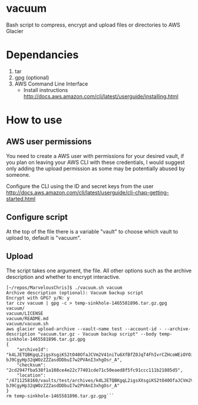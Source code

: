 # vacuum
Bash script to compress, encrypt and upload files or directories to AWS Glacier

# Dependancies

1. tar
2. gpg (optional)
3. AWS Command Line Interface
   - Install instructions http://docs.aws.amazon.com/cli/latest/userguide/installing.html

# How to use

## AWS user permissions

You need to create a AWS user with permissions for your desired vault, if you plan on leaving your AWS CLI with these credentials, I would suggest only adding the upload permission as some may be potentially abused by someone.

Configure the CLI using the ID and secret keys from the user  http://docs.aws.amazon.com/cli/latest/userguide/cli-chap-getting-started.html

## Configure script

At the top of the file there is a variable "vault" to choose which vault to upload to, default is "vacuum".

## Upload

The script takes one argument, the file. All other options such as the archive description and whether to encrypt interactive.
```
[~/repos/MarvelousChris]$ ./vacuum.sh vacuum
Archive description (optional): Vacuum backup script
Encrypt with GPG? y/N: y
tar czv vacuum | gpg -c > temp-sinkhole-1465581896.tar.gz.gpg
vacuum/
vacuum/LICENSE
vacuum/README.md
vacuum/vacuum.sh
aws glacier upload-archive --vault-name test --account-id - --archive-description "vacuum.tar.gz - Vacuum backup script" --body temp-sinkhole-1465581896.tar.gz.gpg
{
    "archiveId": "k4LJETQBKgqL2igsXsgiKS2tO40OfaJCVm2V41niTu6XfBfZ0JqT4FhIvrCZHcoWEiOYOirSsw2Mt1og8_G3sEOwhaA84E1MU-bJ9CgyHp32qWOzZZZasdDDbuI7w2PVAnI3xhgOsr_A", 
    "checksum": "2cd2947fba538f1a108ce4e22c77401cde71c50eaed8f5fc91ccc111b21885d5", 
    "location": "/4711258160/vaults/test/archives/k4LJETQBKgqL2igsXXsgiKS2tO40OfaJCVm2V41niTu6XfBfZ0JqT4FhIvrCZHcoWEiOYOirSsw2Mt1og8_G3sEOwhaA84E1MU-bJ9CgyHp32qWOzZZZasdDDbuI7w2PVAnI3xhgOsr_A"
}
rm temp-sinkhole-1465581896.tar.gz.gpg```




